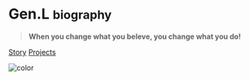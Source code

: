 <!-- _coverpage.md --> 

# Gen.L <small>biography</small>

<span id="busuanzi_container_site_pv" style='display:none'>
    👀 pv：<span id="busuanzi_value_site_pv"></span>  times </span>

<span id="busuanzi_container_site_uv" style='display:none'>
    | 🚴‍♂️ uv：<span id="busuanzi_value_site_uv"></span> persons</span>

> **When you change what you beleve, you change what you do!**

[Story](story.md) [Projects](project.md)

<!-- 背景色 -->

![color](#f0f0f0)

